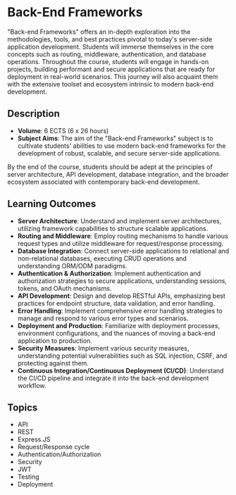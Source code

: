 # Back-End Frameworks

"Back-end Frameworks" offers an in-depth exploration into the methodologies, tools, and best practices pivotal to today's server-side application development. Students will immerse themselves in the core concepts such as routing, middleware, authentication, and database operations. Throughout the course, students will engage in hands-on projects, building performant and secure applications that are ready for deployment in real-world scenarios. This journey will also acquaint them with the extensive toolset and ecosystem intrinsic to modern back-end development.

## Description

- **Volume**: 6 ECTS (6 x 26 hours)
- **Subject Aims**: The aim of the "Back-end Frameworks" subject is to cultivate students' abilities to use modern back-end frameworks for the development of robust, scalable, and secure server-side applications.

By the end of the course, students should be adept at the principles of server architecture, API development, database integration, and the broader ecosystem associated with contemporary back-end development.

## Learning Outcomes
- **Server Architecture**: Understand and implement server architectures, utilizing framework capabilities to structure scalable applications.
- **Routing and Middleware**: Employ routing mechanisms to handle various request types and utilize middleware for request/response processing.
- **Database Integration**: Connect server-side applications to relational and non-relational databases, executing CRUD operations and understanding ORM/ODM paradigms.
- **Authentication & Authorization**: Implement authentication and authorization strategies to secure applications, understanding sessions, tokens, and OAuth mechanisms.
- **API Development**: Design and develop RESTful APIs, emphasizing best practices for endpoint structure, data validation, and error handling.
- **Error Handling**: Implement comprehensive error handling strategies to manage and respond to various error types and scenarios.
- **Deployment and Production**: Familiarize with deployment processes, environment configurations, and the nuances of moving a back-end application to production.
- **Security Measures**: Implement various security measures, understanding potential vulnerabilities such as SQL injection, CSRF, and protecting against them.
- **Continuous Integration/Continuous Deployment (CI/CD)**: Understand the CI/CD pipeline and integrate it into the back-end development workflow.

## Topics
- API
- REST
- Express.JS
- Request/Response cycle
- Authentication/Authorization
- Security
- JWT
- Testing
- Deployment